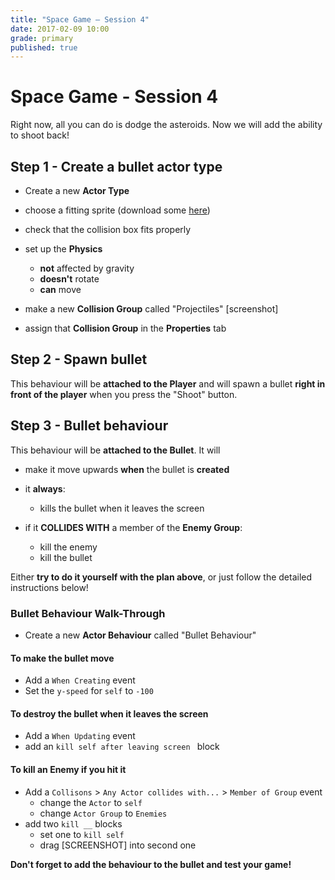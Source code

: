 ```yaml
---
title: "Space Game — Session 4"
date: 2017-02-09 10:00
grade: primary
published: true
---
```


# Space Game - Session 4

Right now, all you can do is dodge the asteroids. Now we will add the ability to shoot back!

## Step 1 - Create a bullet actor type

- Create a new **Actor Type**
 
- choose a fitting sprite (download some [here](https://www.dropbox.com/s/r9h5d5rvqo2svc6/bullets.zip?dl=0))

- check that the collision box fits properly

- set up the **Physics**
  - **not** affected by gravity
  - **doesn't** rotate
  - **can** move

- make a new **Collision Group** called "Projectiles"
[screenshot]

- assign that **Collision Group** in the **Properties** tab


## Step 2 - Spawn bullet

This behaviour will be **attached to the Player** and will spawn a bullet **right in front of the player** when you press the "Shoot" button.



## Step 3 - Bullet behaviour

This behaviour will be **attached to the Bullet**. It will
- make it move upwards **when** the bullet is **created** 

- it **always**:
  - kills the bullet when it leaves the screen

- if it **COLLIDES WITH** a member of the **Enemy Group**:
  - kill the enemy
  - kill the bullet
  

Either **try to do it yourself with the plan above**, or just follow the detailed instructions below!


### Bullet Behaviour Walk-Through
- Create a new **Actor Behaviour** called "Bullet Behaviour"


#### To make the bullet move
- Add a `When Creating` event
- Set the `y-speed` for `self` to `-100`

[](http://i.imgur.com/nbG1E5g.png)

#### To destroy the bullet when it leaves the screen
- Add a `When Updating` event
- add an `kill self after leaving screen ` block

[](http://i.imgur.com/vhf4IqR.png)
  
#### To kill an Enemy if you hit it

- Add a `Collisons` > `Any Actor collides with...` > `Member of Group` event
  - change the `Actor` to `self`
  - change `Actor Group` to `Enemies`
- add two `kill __` blocks
  - set one to `kill self`
  - drag [SCREENSHOT] into second one
  
[](http://i.imgur.com/67l7rfG.png)


**Don't forget to add the behaviour to the bullet and test your game!**

